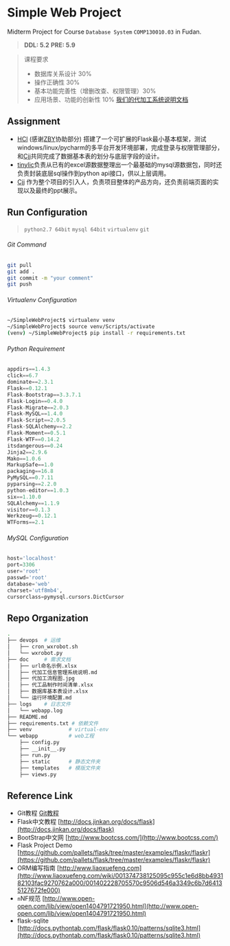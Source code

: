 # Simple Web Project
Midterm Project for Course  `Database System` `COMP130010.03` in Fudan. 

>   **DDL: 5.2**  **PRE: 5.9**


>   课程要求
>
>   -   数据库关系设计 30%
>   -   操作正确性 30%
>   -   基本功能完善性（增删改查、权限管理）30%
>   -   应用场景、功能的创新性 10%  [我们的代加工系统说明文档](https://github.com/sonnyhcl/SimpleWebProject/blob/master/doc/%E4%BB%A3%E5%8A%A0%E5%B7%A5%E4%BF%A1%E6%81%AF%E7%AE%A1%E7%90%86%E7%B3%BB%E7%BB%9F%E8%AF%B4%E6%98%8E.md)

## Assignment

-   [HCl](https://github.com/sonnyhcl)  (感谢[ZBY](https://github.com/zjjzby)协助部分) 搭建了一个可扩展的Flask最小基本框架，测试windows/linux/pycharm的多平台开发环境部署，完成登录与权限管理部分，和[Cjj](https://github.com/Michael0134)共同完成了数据基本表的划分与底层字段的设计。
-   [tinylic](https://github.com/tinylic)负责从已有的excel源数据整理出一个最基础的mysql源数据包，同时还负责封装底层sql操作到python api接口，供以上层调用。
-   [Cjj](https://github.com/Michael0134) 作为整个项目的引入人，负责项目整体的产品方向，还负责前端页面的实现以及最终的ppt展示。


## Run Configuration

>   `python2.7 64bit` `mysql 64bit` `virtualenv` `git` 
>

###### Git Command

```bash
git pull
git add .
git commit -m "your comment"
git push
```

###### Virtualenv Configuration

```bash
~/SimpleWebProject$ virtualenv venv
~/SimpleWebProject$ source venv/Scripts/activate
(venv) ~/SimpleWebProject$ pip install -r requirements.txt 
```

###### Python Requirement

```python
appdirs==1.4.3
click==6.7
dominate==2.3.1
Flask==0.12.1
Flask-Bootstrap==3.3.7.1
Flask-Login==0.4.0
Flask-Migrate==2.0.3
Flask-MySQL==1.4.0
Flask-Script==2.0.5
Flask-SQLAlchemy==2.2
Flask-Moment==0.5.1
Flask-WTF==0.14.2
itsdangerous==0.24
Jinja2==2.9.6
Mako==1.0.6
MarkupSafe==1.0
packaging==16.8
PyMySQL==0.7.11
pyparsing==2.2.0
python-editor==1.0.3
six==1.10.0
SQLAlchemy==1.1.9
visitor==0.1.3
Werkzeug==0.12.1
WTForms==2.1
```

###### MySQL Configuration

```python
host='localhost'
port=3306
user='root'
passwd='root'
database='web'
charset='utf8mb4',
cursorclass=pymysql.cursors.DictCursor
```

## Repo Organization

```bash
.
├── devops 	# 运维
│   ├── cron_wxrobot.sh
│   └── wxrobot.py
├── doc		# 需求文档
│   ├── url命名示例.xlsx
│   ├── 代加工信息管理系统说明.md
│   ├── 代加工流程图.jpg
│   ├── 代工品制作时间清单.xlsx
│   ├── 数据库基本表设计.xlsx
│   └── 运行环境配置.md
├── logs	# 日志文件
│   └── webapp.log
├── README.md
├── requirements.txt # 依赖文件
├── venv			# virtual-env
└── webapp			# web工程
    ├── config.py
    ├── __init__.py
    ├── run.py
    ├── static		# 静态文件夹
    ├── templates	# 模版文件夹
    ├── views.py
```

## Reference Link

-   Git教程   [Git教程](http://www.liaoxuefeng.com/wiki/0013739516305929606dd18361248578c67b8067c8c017b000/)
-   Flask中文教程  [http://docs.jinkan.org/docs/flask](http://docs.jinkan.org/docs/flask)
-   BootStrap中文网  [http://www.bootcss.com/](http://www.bootcss.com/)
-   Flask Project Demo  [https://github.com/pallets/flask/tree/master/examples/flaskr/flaskr](https://github.com/pallets/flask/tree/master/examples/flaskr/flaskr)
-   ORM编写指南   [http://www.liaoxuefeng.com](http://www.liaoxuefeng.com/wiki/001374738125095c955c1e6d8bb493182103fac9270762a000/001402228705570c9506d546a3349c6b7d64135127672fe000)
-   `n`NF规范   [http://www.open-open.com/lib/view/open1404791721950.html](http://www.open-open.com/lib/view/open1404791721950.html)  
-   flask-sqlite [http://docs.pythontab.com/flask/flask0.10/patterns/sqlite3.html](http://docs.pythontab.com/flask/flask0.10/patterns/sqlite3.html)